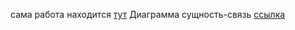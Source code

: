 сама работа находится [тут](https://github.com/RinaBoni/travel_helper/tree/blog/blog) 
Диаграммa сущность-связь [ссылка](https://github.com/RinaBoni/travel_helper/tree/main/diagram)
